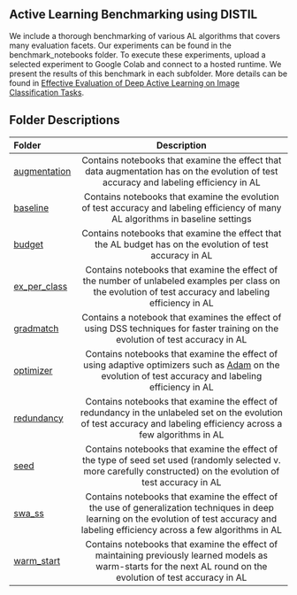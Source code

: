 ## Active Learning Benchmarking using DISTIL
We include a thorough benchmarking of various AL algorithms that covers many evaluation facets. Our experiments can be found in the benchmark_notebooks folder. To execute these experiments, upload a selected experiment to Google Colab and connect to a hosted runtime. We present the results of this benchmark in each subfolder. More details can be found in [Effective Evaluation of Deep Active Learning on Image Classification Tasks](https://arxiv.org/abs/2106.15324).

## Folder Descriptions

| Folder | Description |
| :--- | :----: |
| [augmentation](augmentation) | Contains notebooks that examine the effect that data augmentation has on the evolution of test accuracy and labeling efficiency in AL |
| [baseline](baseline) | Contains notebooks that examine the evolution of test accuracy and labeling efficiency of many AL algorithms in baseline settings |
| [budget](budget) | Contains notebooks that examine the effect that the AL budget has on the evolution of test accuracy in AL |
| [ex_per_class](ex_per_class) | Contains notebooks that examine the effect of the number of unlabeled examples per class on the evolution of test accuracy and labeling efficiency in AL |
| [gradmatch](gradmatch) | Contains a notebook that examines the effect of using DSS techniques for faster training on the evolution of test accuracy in AL |
| [optimizer](optimizer) | Contains notebooks that examine the effect of using adaptive optimizers such as [Adam](https://arxiv.org/abs/1412.6980) on the evolution of test accuracy and labeling efficiency in AL |
| [redundancy](redundancy) | Contains notebooks that examine the effect of redundancy in the unlabeled set on the evolution of test accuracy and labeling efficiency across a few algorithms in AL |
| [seed](seed) | Contains notebooks that examine the effect of the type of seed set used (randomly selected v. more carefully constructed) on the evolution of test accuracy in AL |
| [swa_ss](swa_ss) | Contains notebooks that examine the effect of the use of generalization techniques in deep learning on the evolution of test accuracy and labeling efficiency across a few algorithms in AL |
| [warm_start](warm_start) | Contains notebooks that examine the effect of maintaining previously learned models as warm-starts for the next AL round on the evolution of test accuracy in AL |